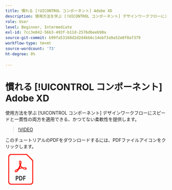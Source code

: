 ```yaml
---
title: 慣れる [!UICONTROL コンポーネント] Adobe XD
description: 使用方法を学ぶ [!UICONTROL コンポーネント] デザインワークフローにスピードと一貫性の両方を適用できる、かつてない柔軟性を提供するため
role: User
level: Beginner, Intermediate
exl-id: 7cc3e842-56b3-493f-b11d-2576dbeeb98a
source-git-commit: b99fa53168d2d2d4bb6c14ebf3a9a52e8f0af379
workflow-type: tm+mt
source-wordcount: '73'
ht-degree: 0%

---
```


# 慣れる [!UICONTROL コンポーネント] Adobe XD

使用方法を学ぶ [!UICONTROL コンポーネント] デザインワークフローにスピードと一貫性の両方を適用できる、かつてない柔軟性を提供します。

>[!VIDEO](https://video.tv.adobe.com/v/331003?hidetitle=true)

このチュートリアルのPDFをダウンロードするには、PDFファイルアイコンをクリックします。

[![PDFファイルアイコン ](../assets/acrobat_PDF_96.png)](../quick-reference/LetsXDSeeHowtoDesignPrototypeandHandofftoTeams.pdf)
